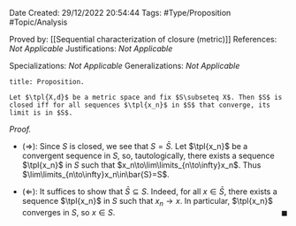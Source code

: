 <div class="topSpace"></div>

Date Created: 29/12/2022 20:54:44
Tags: #Type/Proposition #Topic/Analysis

Proved by: [[Sequential characterization of closure (metric)]]
References: _Not Applicable_
Justifications: _Not Applicable_

Specializations: _Not Applicable_
Generalizations: _Not Applicable_

``` ad-Proposition
title: Proposition.

Let $\tpl{X,d}$ be a metric space and fix $S\subseteq X$. Then $S$ is closed iff for all sequences $\tpl{x_n}$ in $S$ that converge, its limit is in $S$.

```

<i>Proof.</i>
* ($\Rightarrow$): Since $S$ is closed, we see that $S=\bar{S}$. Let $\tpl{x_n}$ be a convergent sequence in $S$, so, tautologically, there exists a sequence $\tpl{x_n}$ in $S$ such that $x_n\to\lim\limits_{n\to\infty}x_n$. Thus $\lim\limits_{n\to\infty}x_n\in\bar{S}=S$.

* ($\Leftarrow$): It suffices to show that $\bar{S}\subseteq S$. Indeed, for all $x\in\bar{S}$, there exists a sequence $\tpl{x_n}$ in $S$ such that $x_n\to x$. In particular, $\tpl{x_n}$ converges in $S$, so $x\in S$.<span style="float:right;">$\blacksquare$</span>
